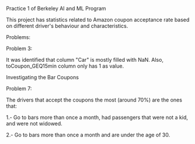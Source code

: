 Practice 1 of Berkeley AI and ML Program

This project has statistics related to Amazon coupon acceptance rate based on different driver's behaviour and characteristics. 

Problems:

Problem 3:

It was identified that column "Car" is mostly filled with NaN. Also, toCoupon_GEQ15min column only has 1 as value.

Investigating the Bar Coupons

Problem 7:

The drivers that accept the coupons the most (around 70%) are the ones that:

1.- Go to bars more than once a month, had passengers that were not a kid, and were not widowed.

2.- Go to bars more than once a month and are under the age of 30.
